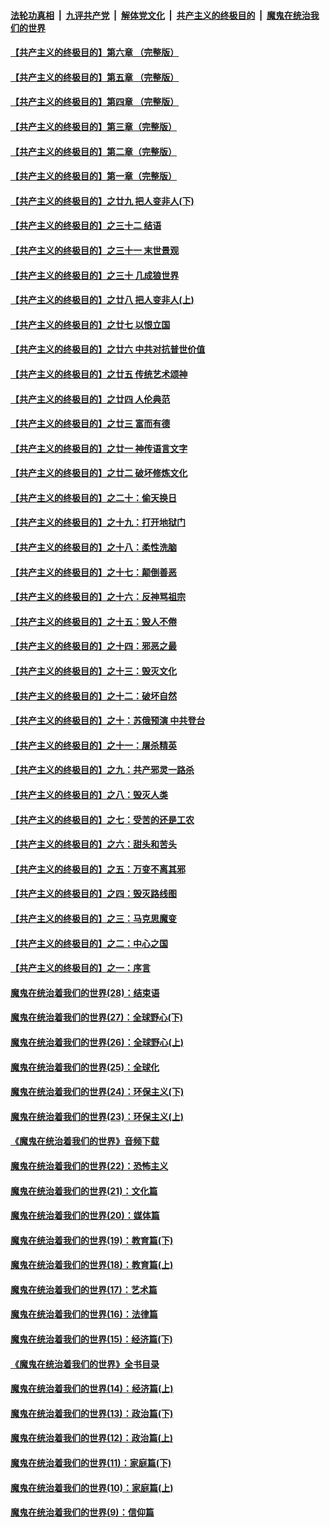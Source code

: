 

####  [法轮功真相](../../../../basic/blob/master/README.md?t=06222231) &nbsp;|&nbsp; [九评共产党](../../../../9ping.md/blob/master/README.md?t=06222231) &nbsp;|&nbsp; [解体党文化](../../../../jtdwh.md/blob/master/README.md?t=06222231)  &nbsp;|&nbsp; [共产主义的终极目的](../../../../gczydzjmd.md/blob/master/README.md?t=06222231) &nbsp;|&nbsp; [魔鬼在统治我们的世界](../../../../mgztzwmdsj.md/blob/master/README.md?t=06222231) 

#### [【共产主义的终极目的】第六章 （完整版）](../pages/nsc422/n11428913.md?t=06222231) 

#### [【共产主义的终极目的】第五章 （完整版）](../pages/nsc422/n11428912.md?t=06222231) 

#### [【共产主义的终极目的】第四章 （完整版）](../pages/nsc422/n11428907.md?t=06222231) 

#### [【共产主义的终极目的】第三章（完整版）](../pages/nsc422/n11428848.md?t=06222231) 

#### [【共产主义的终极目的】第二章（完整版）](../pages/nsc422/n11428831.md?t=06222231) 

#### [【共产主义的终极目的】第一章（完整版）](../pages/nsc422/n11417651.md?t=06222231) 

#### [【共产主义的终极目的】之廿九 把人变非人(下)](../pages/nsc422/n11344140.md?t=06222231) 

#### [【共产主义的终极目的】之三十二 结语](../pages/nsc422/n11360535.md?t=06222231) 

#### [【共产主义的终极目的】之三十一 末世景观](../pages/nsc422/n11351129.md?t=06222231) 

#### [【共产主义的终极目的】之三十 几成狼世界](../pages/nsc422/n11348280.md?t=06222231) 

#### [【共产主义的终极目的】之廿八 把人变非人(上)](../pages/nsc422/n11340492.md?t=06222231) 

#### [【共产主义的终极目的】之廿七 以恨立国](../pages/nsc422/n11336944.md?t=06222231) 

#### [【共产主义的终极目的】之廿六 中共对抗普世价值](../pages/nsc422/n11324785.md?t=06222231) 

#### [【共产主义的终极目的】之廿五 传统艺术颂神](../pages/nsc422/n11296396.md?t=06222231) 

#### [【共产主义的终极目的】之廿四 人伦典范](../pages/nsc422/n11296397.md?t=06222231) 

#### [【共产主义的终极目的】之廿三 富而有德](../pages/nsc422/n11283598.md?t=06222231) 

#### [【共产主义的终极目的】之廿一 神传语言文字](../pages/nsc422/n11263265.md?t=06222231) 

#### [【共产主义的终极目的】之廿二 破坏修炼文化](../pages/nsc422/n11245728.md?t=06222231) 

#### [【共产主义的终极目的】之二十：偷天换日](../pages/nsc422/n11238846.md?t=06222231) 

#### [【共产主义的终极目的】之十九：打开地狱门](../pages/nsc422/n11206376.md?t=06222231) 

#### [【共产主义的终极目的】之十八：柔性洗脑](../pages/nsc422/n11199994.md?t=06222231) 

#### [【共产主义的终极目的】之十七：颠倒善恶](../pages/nsc422/n11179782.md?t=06222231) 

#### [【共产主义的终极目的】之十六：反神骂祖宗](../pages/nsc422/n11166798.md?t=06222231) 

#### [【共产主义的终极目的】之十五：毁人不倦](../pages/nsc422/n11166792.md?t=06222231) 

#### [【共产主义的终极目的】之十四：邪恶之最](../pages/nsc422/n11150249.md?t=06222231) 

#### [【共产主义的终极目的】之十三：毁灭文化](../pages/nsc422/n11135227.md?t=06222231) 

#### [【共产主义的终极目的】之十二：破坏自然](../pages/nsc422/n11135214.md?t=06222231) 

#### [【共产主义的终极目的】之十：苏俄预演 中共登台](../pages/nsc422/n11118424.md?t=06222231) 

#### [【共产主义的终极目的】之十一：屠杀精英](../pages/nsc422/n11118442.md?t=06222231) 

#### [【共产主义的终极目的】之九：共产邪灵一路杀](../pages/nsc422/n11114139.md?t=06222231) 

#### [【共产主义的终极目的】之八：毁灭人类](../pages/nsc422/n11108503.md?t=06222231) 

#### [【共产主义的终极目的】之七：受苦的还是工农](../pages/nsc422/n11101809.md?t=06222231) 

#### [【共产主义的终极目的】之六：甜头和苦头](../pages/nsc422/n11096971.md?t=06222231) 

#### [【共产主义的终极目的】之五：万变不离其邪](../pages/nsc422/n11091285.md?t=06222231) 

#### [【共产主义的终极目的】之四：毁灭路线图](../pages/nsc422/n11086284.md?t=06222231) 

#### [【共产主义的终极目的】之三：马克思魔变](../pages/nsc422/n11061941.md?t=06222231) 

#### [【共产主义的终极目的】之二：中心之国](../pages/nsc422/n11047728.md?t=06222231) 

#### [【共产主义的终极目的】之一：序言](../pages/nsc422/n11086077.md?t=06222231) 

#### [魔鬼在统治着我们的世界(28)：结束语](../pages/nsc422/n10936246.md?t=06222231) 

#### [魔鬼在统治着我们的世界(27)：全球野心(下)](../pages/nsc422/n10928319.md?t=06222231) 

#### [魔鬼在统治着我们的世界(26)：全球野心(上)](../pages/nsc422/n10900318.md?t=06222231) 

#### [魔鬼在统治着我们的世界(25)：全球化](../pages/nsc422/n10788205.md?t=06222231) 

#### [魔鬼在统治着我们的世界(24)：环保主义(下)](../pages/nsc422/n10695307.md?t=06222231) 

#### [魔鬼在统治着我们的世界(23)：环保主义(上)](../pages/nsc422/n10688613.md?t=06222231) 

#### [《魔鬼在统治着我们的世界》音频下载](../pages/nsc422/n10635553.md?t=06222231) 

#### [魔鬼在统治着我们的世界(22)：恐怖主义](../pages/nsc422/n10614727.md?t=06222231) 

#### [魔鬼在统治着我们的世界(21)：文化篇](../pages/nsc422/n10597706.md?t=06222231) 

#### [魔鬼在统治着我们的世界(20)：媒体篇](../pages/nsc422/n10586579.md?t=06222231) 

#### [魔鬼在统治着我们的世界(19)：教育篇(下)](../pages/nsc422/n10564808.md?t=06222231) 

#### [魔鬼在统治着我们的世界(18)：教育篇(上)](../pages/nsc422/n10526970.md?t=06222231) 

#### [魔鬼在统治着我们的世界(17)：艺术篇](../pages/nsc422/n10499093.md?t=06222231) 

#### [魔鬼在统治着我们的世界(16)：法律篇](../pages/nsc422/n10485969.md?t=06222231) 

#### [魔鬼在统治着我们的世界(15)：经济篇(下)](../pages/nsc422/n10469975.md?t=06222231) 

#### [《魔鬼在统治着我们的世界》全书目录](../pages/nsc422/n10464261.md?t=06222231) 

#### [魔鬼在统治着我们的世界(14)：经济篇(上)](../pages/nsc422/n10457370.md?t=06222231) 

#### [魔鬼在统治着我们的世界(13)：政治篇(下)](../pages/nsc422/n10448270.md?t=06222231) 

#### [魔鬼在统治着我们的世界(12)：政治篇(上)](../pages/nsc422/n10444576.md?t=06222231) 

#### [魔鬼在统治着我们的世界(11)：家庭篇(下)](../pages/nsc422/n10440961.md?t=06222231) 

#### [魔鬼在统治着我们的世界(10)：家庭篇(上)](../pages/nsc422/n10435448.md?t=06222231) 

#### [魔鬼在统治着我们的世界(9)：信仰篇](../pages/nsc422/n10432159.md?t=06222231) 

